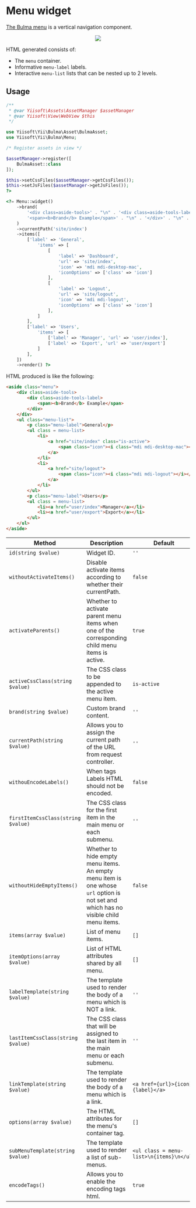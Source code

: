 # Menu widget

[The Bulma menu](https://bulma.io/documentation/components/menu/) is a vertical navigation component.

<p align="center">
    <img src="images/menu.png">
</p>

HTML generated consists of:
- The `menu` container.
- Informative `menu-label` labels.
- Interactive `menu-list` lists that can be nested up to 2 levels.

## Usage

```php
/**
 * @var Yiisoft\Assets\AssetManager $assetManager
 * @var Yiisoft\View\WebView $this
 */

use Yiisoft\Yii\Bulma\Asset\BulmaAsset;
use Yiisoft\Yii\Bulma\Menu;

/* Register assets in view */

$assetManager->register([
    BulmaAsset::class
]);

$this->setCssFiles($assetManager->getCssFiles());
$this->setJsFiles($assetManager->getJsFiles());
?>

<?= Menu::widget()
    ->brand(
        '<div class=aside-tools>' . "\n" . '<div class=aside-tools-label>' . "\n" .
        '<span><b>Brand</b> Example</span>' . "\n" . '</div>' . "\n" . '</div>'
    )
    ->currentPath('site/index')
    ->items([
        ['label' => 'General',
            'items' => [
                [
                    'label' => 'Dashboard',
                    'url' => 'site/index',
                    'icon' => 'mdi mdi-desktop-mac',
                    'iconOptions' => ['class' => 'icon']
                ],
                [
                    'label' => 'Logout',
                    'url' => 'site/logout',
                    'icon' => 'mdi mdi-logout',
                    'iconOptions' => ['class' => 'icon']
                ],
            ]
        ],
        ['label' => 'Users',
            'items' => [
                ['label' => 'Manager', 'url' => 'user/index'],
                ['label' => 'Export', 'url' => 'user/export']
            ]
        ],
    ])
    ->render() ?>
```

HTML produced is like the following:

```html
<aside class="menu">
    <div class=aside-tools>
        <div class=aside-tools-label>
            <span><b>Brand</b> Example</span>
        </div>
    </div>
    <ul class="menu-list">
        <p class="menu-label">General</p>
        <ul class = menu-list>
            <li>
                <a href="site/index" class="is-active">
                    <span class="icon"><i class="mdi mdi-desktop-mac"></i></span>Dashboard
                </a>
            </li>
            <li>
                <a href="site/logout">
                    <span class="icon"><i class="mdi mdi-logout"></i></span>Logout
                </a>
            </li>
        </ul>
        <p class="menu-label">Users</p>
        <ul class = menu-list>
            <li><a href="user/index">Manager</a></li>
            <li><a href="user/export">Export</a></li>
        </ul>
    </ul>
</aside>
```

Method | Description | Default
-------|-------------|---------
`id(string $value)` | Widget ID. | `''`
`withoutActivateItems()` | Disable activate items according to whether their currentPath. | `false`
`activateParents()` | Whether to activate parent menu items when one of the corresponding child menu items is active. | `true`
`activeCssClass(string $value)` | The CSS class to be appended to the active menu item. | `is-active`
`brand(string $value)` | Custom brand content. | `''`
`currentPath(string $value)` | Allows you to assign the current path of the URL from request controller. | `''`
`withouEncodeLabels()` | When tags Labels HTML should not be encoded. | `false`
`firstItemCssClass(string $value)` | The CSS class for the first item in the main menu or each submenu. | `''`
`withoutHideEmptyItems()` | Whether to hide empty menu items. An empty menu item is one whose `url` option is not set and which has no visible child menu items. | `false`
`items(array $value)` | List of menu items. | `[]`
`itemOptions(array $value)` | List of HTML attributes shared by all menu. | `[]`
`labelTemplate(string $value)`| The template used to render the body of a menu which is NOT a link. | `''`
`lastItemCssClass(string $value)` | The CSS class that will be assigned to the last item in the main menu or each submenu. | `''`
`linkTemplate(string $value)` | The template used to render the body of a menu which is a link. | `<a href={url}>{icon}{label}</a>`
`options(array $value)` | The HTML attributes for the menu's container tag. | `[]`
`subMenuTemplate(string $value)` | The template used to render a list of sub-menus. | `<ul class = menu-list>\n{items}\n</ul>`
`encodeTags()` | Allows you to enable the encoding tags html. | `true`
